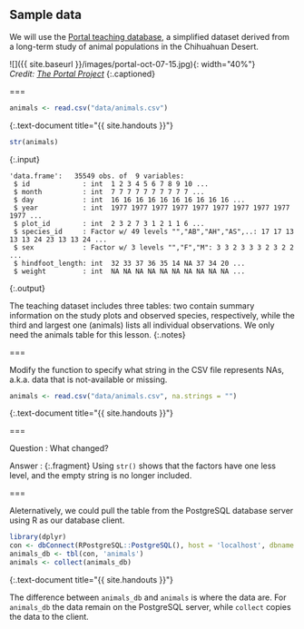 ---
---

## Sample data

We will use the [Portal teaching database](http://github.com/weecology/portal-teachingdb), a simplified dataset derived from a long-term study of animal populations in the Chihuahuan Desert.

![]({{ site.baseurl }}/images/portal-oct-07-15.jpg){: width="40%"}  
*Credit: [The Portal Project](https://portalproject.wordpress.com)*
{:.captioned}

===


~~~r
animals <- read.csv("data/animals.csv")
~~~
{:.text-document title="{{ site.handouts }}"}


~~~r
str(animals)
~~~
{:.input}
~~~
'data.frame':	35549 obs. of  9 variables:
 $ id             : int  1 2 3 4 5 6 7 8 9 10 ...
 $ month          : int  7 7 7 7 7 7 7 7 7 7 ...
 $ day            : int  16 16 16 16 16 16 16 16 16 16 ...
 $ year           : int  1977 1977 1977 1977 1977 1977 1977 1977 1977 1977 ...
 $ plot_id        : int  2 3 2 7 3 1 2 1 1 6 ...
 $ species_id     : Factor w/ 49 levels "","AB","AH","AS",..: 17 17 13 13 13 24 23 13 13 24 ...
 $ sex            : Factor w/ 3 levels "","F","M": 3 3 2 3 3 3 2 3 2 2 ...
 $ hindfoot_length: int  32 33 37 36 35 14 NA 37 34 20 ...
 $ weight         : int  NA NA NA NA NA NA NA NA NA NA ...
~~~
{:.output}

The teaching dataset includes three tables: two contain summary information on the study plots and observed species, respectively, while the third and largest one (animals) lists all individual observations. We only need the animals table for this lesson.
{:.notes}

===

Modify the function to specify what string in the CSV file represents NAs, a.k.a. data that is not-available or missing.


~~~r
animals <- read.csv("data/animals.csv", na.strings = "")
~~~
{:.text-document title="{{ site.handouts }}"}

===

Question
: What changed?

Answer
: {:.fragment} Using `str()` shows that the factors have one less level, and the empty string is no longer included.

===

Aleternatively, we could pull the table from the PostgreSQL database server using R as our database client.


~~~r
library(dplyr)
con <- dbConnect(RPostgreSQL::PostgreSQL(), host = 'localhost', dbname = 'portal')
animals_db <- tbl(con, 'animals')
animals <- collect(animals_db)
~~~
{:.text-document title="{{ site.handouts }}"}

The difference between `animals_db` and `animals` is where the data are. For `animals_db` the data remain on the PostgreSQL server, while `collect` copies the data to the client.
